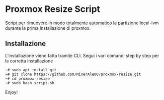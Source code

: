 # Proxmox Resize Script
Script per rimuovere in modo totalmente automatico la partizione local-lvm durante la prima installazione di proxmox.

## Installazione
L'installazione viene fatta tramite CLI. Segui i vari comandi step by step per la corretta installazione


```
~# sudo apt install git
~# git clone https://github.com/MinerAle00/proxmox-resize.git
~# cd proxmox-resize
~# sudo bash script.sh
```
Enjoy!
